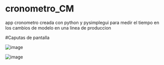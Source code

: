 # cronometro_CM
app cronometro creada con python y pysimplegui para medir el tiempo en los cambios de modelo en una linea de produccion

#Caputas de pantalla

![image](https://user-images.githubusercontent.com/99057175/233058446-6ab1f7a1-b36d-4e6b-be78-ee54cf4828e6.png)

![image](https://user-images.githubusercontent.com/99057175/233058643-33b3a8b2-dc60-4708-bc83-8049508ed1a2.png)
